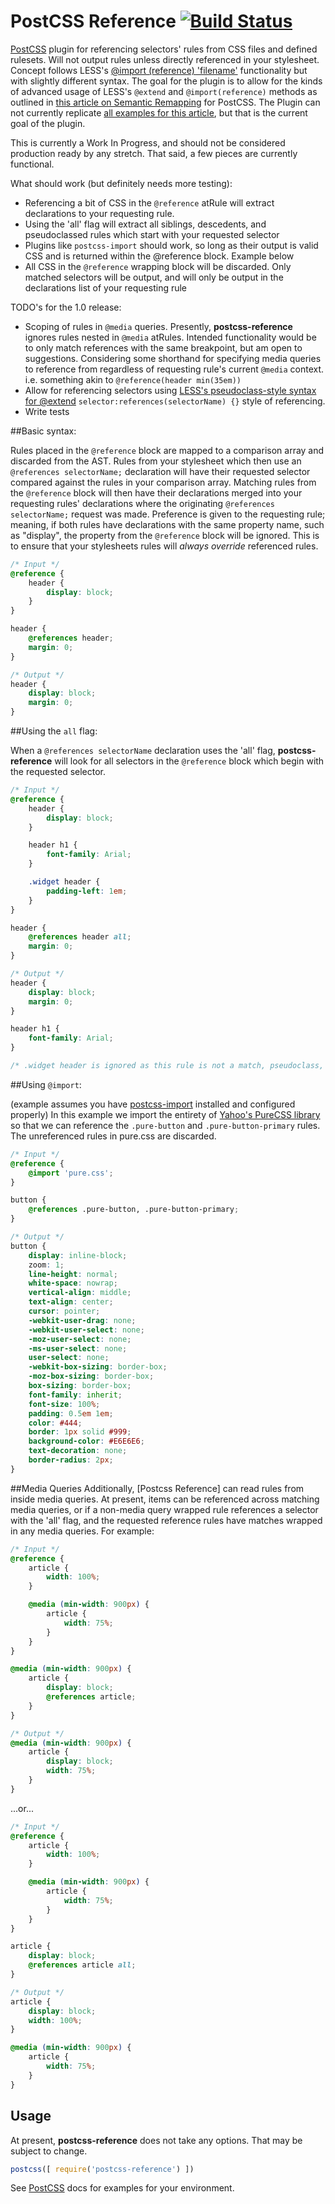 # PostCSS Reference [![Build Status][ci-img]][ci]

[PostCSS] plugin for referencing selectors' rules from CSS files and defined rulesets.  Will not output rules unless directly referenced in your stylesheet.  Concept follows LESS's [@import (reference) 'filename'](http://lesscss.org/features/#import-options-reference) functionality but with slightly different syntax.  The goal for the plugin is to allow for the kinds of advanced usage of LESS's `@extend` and `@import(reference)` methods as outlined in [this article on Semantic Remapping](https://medium.com/@dehuszar/semantic-remapping-with-css-pre-processors-906ba1a9910c) for PostCSS.  The Plugin can not currently replicate [all examples for this article](http://codepen.io/collection/DoEGWB/), but that is the current goal of the plugin.

[PostCSS]: https://github.com/postcss/postcss
[ci-img]:  https://travis-ci.org/dehuszar/postcss-reference.svg
[ci]:      https://travis-ci.org/dehuszar/postcss-reference

This is currently a Work In Progress, and should not be considered production ready by any stretch.  That said, a few pieces are currently functional.

What should work (but definitely needs more testing):
 - Referencing a bit of CSS in the `@reference` atRule will extract declarations to your requesting rule.
 - Using the 'all' flag will extract all siblings, descedents, and pseudoclassed rules which start with your requested selector
 - Plugins like `postcss-import` should work, so long as their output is valid CSS and is returned within the @reference block.  Example below
 - All CSS in the `@reference` wrapping block will be discarded.  Only matched selectors will be output, and will only be output in the declarations list of your requesting rule

TODO's for the 1.0 release:
 - Scoping of rules in `@media` queries.  Presently, **postcss-reference** ignores rules nested in `@media` atRules.  Intended functionality would be to only match references with the same breakpoint, but am open to suggestions.  Considering some shorthand for specifying media queries to reference from regardless of requesting rule's current `@media` context.  i.e. something akin to `@reference(header min(35em))`
 - Allow for referencing selectors using [LESS's pseudoclass-style syntax for @extend](http://lesscss.org/features/#import-options-reference-example) `selector:references(selectorName) {}` style of referencing.
 - Write tests

##Basic syntax:

Rules placed in the `@reference` block are mapped to a comparison array and discarded from the AST.  Rules from your stylesheet which then use an `@references selectorName;` declaration will have their requested selector compared against the rules in your comparison array.  Matching rules from the `@reference` block will then have their declarations merged into your requesting rules' declarations where the originating `@references selectorName;` request was made.  Preference is given to the requesting rule; meaning, if both rules have declarations with the same property name, such as "display", the property from the `@reference` block will be ignored.  This is to ensure that your stylesheets rules will *always override* referenced rules.

```css
/* Input */
@reference {
    header {
        display: block;
    }
}

header {
    @references header;
    margin: 0;
}
```

```css
/* Output */
header {
    display: block;
    margin: 0;
}
```

##Using the `all` flag:

When a `@references selectorName` declaration uses the 'all' flag, **postcss-reference** will look for all selectors in the `@reference` block which begin with the requested selector.

```css
/* Input */
@reference {
    header {
        display: block;
    }

    header h1 {
        font-family: Arial;
    }

    .widget header {
        padding-left: 1em;
    }
}

header {
    @references header all;
    margin: 0;
}
```

```css
/* Output */
header {
    display: block;
    margin: 0;
}

header h1 {
    font-family: Arial;
}

/* .widget header is ignored as this rule is not a match, pseudoclass, sibling, or descendent of the requesting rule. */
```

##Using `@import`:

(example assumes you have [postcss-import](https://github.com/postcss/postcss-import) installed and configured properly)
In this example we import the entirety of [Yahoo's PureCSS library](http://purecss.io/) so that we can reference the `.pure-button` and `.pure-button-primary` rules.  The unreferenced rules in pure.css are discarded.

```css
/* Input */
@reference {
    @import 'pure.css';
}

button {
    @references .pure-button, .pure-button-primary;
}
```

```css
/* Output */
button {
    display: inline-block;
    zoom: 1;
    line-height: normal;
    white-space: nowrap;
    vertical-align: middle;
    text-align: center;
    cursor: pointer;
    -webkit-user-drag: none;
    -webkit-user-select: none;
    -moz-user-select: none;
    -ms-user-select: none;
    user-select: none;
    -webkit-box-sizing: border-box;
    -moz-box-sizing: border-box;
    box-sizing: border-box;
    font-family: inherit;
    font-size: 100%;
    padding: 0.5em 1em;
    color: #444;
    border: 1px solid #999;
    background-color: #E6E6E6;
    text-decoration: none;
    border-radius: 2px;
}
```
##Media Queries
Additionally, [Postcss Reference] can read rules from inside media queries.  At present, items can be referenced across matching media queries, or if a non-media query wrapped rule references a selector with the 'all' flag, and the requested reference rules have matches wrapped in any media queries.  For example:

```css
/* Input */
@reference {
    article {
        width: 100%;
    }

    @media (min-width: 900px) {
        article {
            width: 75%;
        }
    }
}

@media (min-width: 900px) {
    article {
        display: block;
        @references article;
    }
}
```

```css
/* Output */
@media (min-width: 900px) {
    article {
        display: block;
        width: 75%;
    }
}
```

...or...

```css
/* Input */
@reference {
    article {
        width: 100%;
    }

    @media (min-width: 900px) {
        article {
            width: 75%;
        }
    }
}

article {
    display: block;
    @references article all;
}
```

```css
/* Output */
article {
    display: block;
    width: 100%;
}

@media (min-width: 900px) {
    article {
        width: 75%;
    }
}
```

## Usage
At present, **postcss-reference** does not take any options.  That may be subject to change.
```js
postcss([ require('postcss-reference') ])
```

See [PostCSS] docs for examples for your environment.
